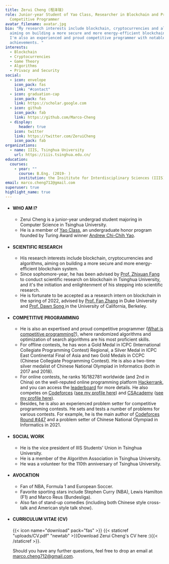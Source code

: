 ```yaml
---
title: Zerui Cheng (程泽瑞)
role: Junior-year Student of Yao Class, Researcher in Blockchain and Proud
  Competitive Programmer
avatar_filename: avatar.jpg
bio: "My research interests include blockchain, cryptocurrencies and algorithms,
  aiming on building a more secure and more energy-efficient blockchain system.
  I'm also an experienced and proud competitive programmer with notable
  achievements. "
interests:
  - Blockchain
  - Cryptocurrencies
  - Game Theory
  - Algorithms
  - Privacy and Security
social:
  - icon: envelope
    icon_pack: fas
    link: "#contact"
  - icon: graduation-cap
    icon_pack: fas
    link: https://scholar.google.com
  - icon: github
    icon_pack: fab
    link: https://github.com/Marco-Cheng
  - display:
      header: true
    icon: twitter
    link: https://twitter.com/ZeruiCheng
    icon_pack: fab
organizations:
  - name: IIIS, Tsinghua University
    url: https://iiis.tsinghua.edu.cn/
education:
  courses:
    - year: ""
      course: B.Eng. (2019- )
      institution: the Insititute for Interdisciplinary Sciences (IIIS), Tsinghua University
email: marco.cheng712@gmail.com
superuser: true
highlight_name: true
---
```

* #### **WHO AM I?**

  * Zerui Cheng is a junior-year undergrad student majoring in Computer Science in Tsinghua University. 
  * He is a member of [Yao Class](https://iiis.tsinghua.edu.cn/en/yaoclass/), an undergraduate honor program founded by Turing Award winner [Andrew Chi-Chih Yao](https://iiis.tsinghua.edu.cn/yao/). 
* #### **SCIENTIFIC RESEARCH**

  * His research interests include blockchain, cryptocurrencies and algorithms, aiming on building a more secure and more energy-efficient blockchain system. 
  * Since sophomore-year, he has been advised by [Prof. Zhixuan Fang](https://people.iiis.tsinghua.edu.cn/~fang/) to conduct scientific research on blockchain in Tsinghua University, and it's the initiation and enlightenment of his stepping into scientific research.
  * He is fortunate to be accepted as a research intern on blockchain in the spring of 2022, advised by [Prof. Fan Zhang](fanzhang.me) in Duke University and [Prof. Dawn Song ](https://people.eecs.berkeley.edu/~dawnsong/)in the University of California, Berkeley.
* #### **COMPETITIVE PROGRAMMING**

  * He is also an expertised and proud competitive programmer ([What is competitive programming?](https://en.wikipedia.org/wiki/Competitive_programming)), where randomized algorithms and optimization of search algorithms are his most proficient skills. 
  * For offline contests, he has won a Gold Medal in ICPC (International Collegiate Programming Contest) Regional, a Silver Medal in ICPC East Continental Final of Asia and two Gold Medals in CCPC (Chinese Collegiate Programming Contest). He is also a two-time silver medalist of Chinese National Olympiad in Informatics (both in 2017 and 2018).
  * For online contests, he ranks 16/182781 worldwide (and 2nd in China) on the well-reputed online programming platform [Hackerrank](https://www.hackerrank.com/), and you can access the [leaderboard](https://www.hackerrank.com/leaderboard) for more details.  He also competes on [Codeforces](https://codeforces.com/) ([see my profile here](https://codeforces.com/profile/Marco_L_T)) and [CSAcademy](https://csacademy.com/) ([see my profile here](https://csacademy.com/user/Marco_L_T)).
  * Besides, he is also an experienced problem setter for competitive programming contests. He sets and tests a number of problems for various contests. For example, he is the main author of [Codeforces Round #447](https://codeforces.com/contest/894) and a problem setter of Chinese National Olympiad in Informatics in 2021. 
* #### **SOCIAL WORK**

  * He is the vice president of IIIS Students' Union in Tsinghua University.
  * He is a member of the Algorithm Association in Tsinghua University.
  * He was a volunteer for the 110th anniversary of Tsinghua University.
* #### AVOCATION

  * Fan of NBA, Formula 1 and European Soccer.
  * Favorite sporting stars include Stephen Curry (NBA), Lewis Hamilton (F1) and Marco Reus (Bundesliga).
  * Also fan of stand-up comedies (including both Chinese style cross-talk and American style talk show).
* #### **CURRICULUM VITAE (CV)**

  {{< icon name="download" pack="fas" >}}  {{< staticref "uploads/CV.pdf" "newtab" >}}Download Zerui Cheng's CV here :){{< /staticref >}}.

  Should you have any further questions, feel free to drop an email at [marco.cheng712@gmail.com](marco.cheng712@gmail.com).